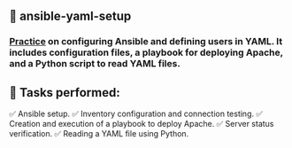 ## 📂 ansible-yaml-setup

### [Practice](https://github.com/arucadev/daw/tree/main/markup-lang/demo/ansible-yaml-setup/guide.md) on configuring Ansible and defining users in YAML. It includes configuration files, a playbook for deploying Apache, and a Python script to read YAML files.

## 🚀 Tasks performed:
✅ Ansible setup.
✅ Inventory configuration and connection testing.
✅ Creation and execution of a playbook to deploy Apache.
✅ Server status verification.
✅ Reading a YAML file using Python.
